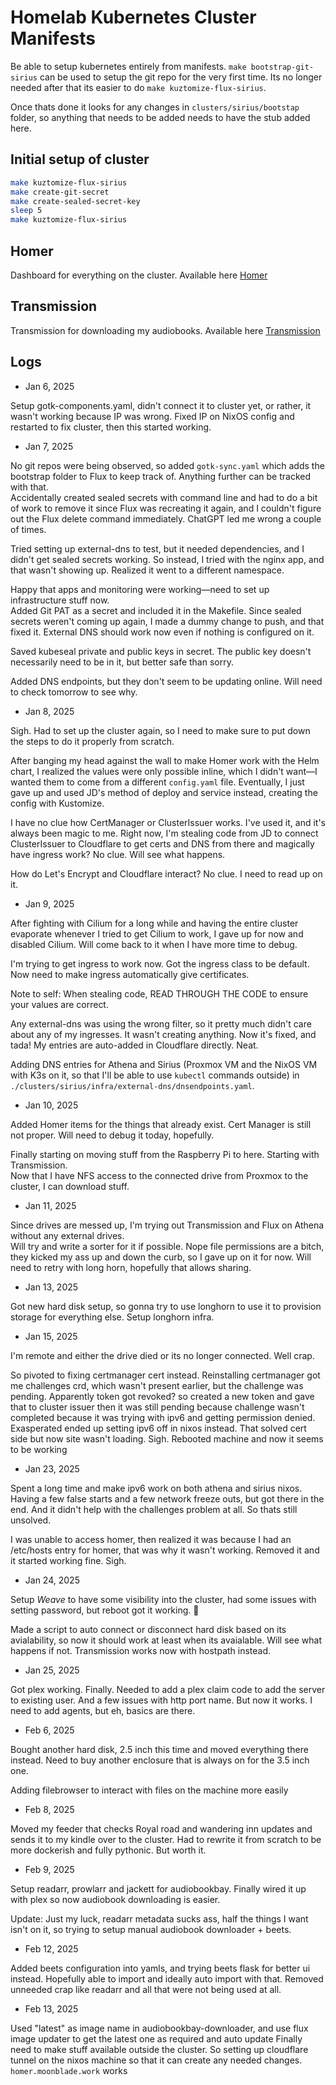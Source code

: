 # Homelab Kubernetes Cluster Manifests


Be able to setup kubernetes entirely from manifests.
`make bootstrap-git-sirius` can be used to setup the git repo for the very first time. Its no longer needed after that its easier to do `make kuztomize-flux-sirius`.

Once thats done it looks for any changes in `clusters/sirius/bootstap` folder, so anything that needs to be added needs to have the stub added here.

## Initial setup of cluster

```bash
make kuztomize-flux-sirius
make create-git-secret
make create-sealed-secret-key
sleep 5
make kuztomize-flux-sirius

```

## Homer

Dashboard for everything on the cluster. Available here [Homer](homer.sirius.moonblade.work)

## Transmission

Transmission for downloading my audiobooks. Available here [Transmission](transmission.sirius.moonblade.work)

## Logs

- Jan 6, 2025  

Setup gotk-components.yaml, didn't connect it to cluster yet, or rather, it wasn't working because IP was wrong. Fixed IP on NixOS config and restarted to fix cluster, then this started working.

- Jan 7, 2025  

No git repos were being observed, so added `gotk-sync.yaml` which adds the bootstrap folder to Flux to keep track of. Anything further can be tracked with that.  
Accidentally created sealed secrets with command line and had to do a bit of work to remove it since Flux was recreating it again, and I couldn't figure out the Flux delete command immediately. ChatGPT led me wrong a couple of times.  

Tried setting up external-dns to test, but it needed dependencies, and I didn't get sealed secrets working. So instead, I tried with the nginx app, and that wasn't showing up. Realized it went to a different namespace.  

Happy that apps and monitoring were working—need to set up infrastructure stuff now.  
Added Git PAT as a secret and included it in the Makefile. Since sealed secrets weren't coming up again, I made a dummy change to push, and that fixed it. External DNS should work now even if nothing is configured on it.  

Saved kubeseal private and public keys in secret. The public key doesn't necessarily need to be in it, but better safe than sorry.  

Added DNS endpoints, but they don't seem to be updating online. Will need to check tomorrow to see why.

- Jan 8, 2025  

Sigh. Had to set up the cluster again, so I need to make sure to put down the steps to do it properly from scratch.  

After banging my head against the wall to make Homer work with the Helm chart, I realized the values were only possible inline, which I didn't want—I wanted them to come from a different `config.yaml` file. Eventually, I just gave up and used JD's method of deploy and service instead, creating the config with Kustomize.  

I have no clue how CertManager or ClusterIssuer works. I've used it, and it's always been magic to me. Right now, I'm stealing code from JD to connect ClusterIssuer to Cloudflare to get certs and DNS from there and magically have ingress work? No clue. Will see what happens.  

How do Let's Encrypt and Cloudflare interact? No clue. I need to read up on it.

- Jan 9, 2025  

After fighting with Cilium for a long while and having the entire cluster evaporate whenever I tried to get Cilium to work, I gave up for now and disabled Cilium. Will come back to it when I have more time to debug.  

I'm trying to get ingress to work now. Got the ingress class to be default. Now need to make ingress automatically give certificates.  

Note to self: When stealing code, READ THROUGH THE CODE to ensure your values are correct.  

Any external-dns was using the wrong filter, so it pretty much didn't care about any of my ingresses. It wasn't creating anything. Now it's fixed, and tada! My entries are auto-added in Cloudflare directly. Neat.  

Adding DNS entries for Athena and Sirius (Proxmox VM and the NixOS VM with K3s on it, so that I'll be able to use `kubectl` commands outside) in `./clusters/sirius/infra/external-dns/dnsendpoints.yaml`.

- Jan 10, 2025  

Added Homer items for the things that already exist. Cert Manager is still not proper. Will need to debug it today, hopefully.  

Finally starting on moving stuff from the Raspberry Pi to here. Starting with Transmission.  
Now that I have NFS access to the connected drive from Proxmox to the cluster, I can download stuff.

- Jan 11, 2025  

Since drives are messed up, I'm trying out Transmission and Flux on Athena without any external drives.  
Will try and write a sorter for it if possible. Nope file permissions are a bitch, they kicked my ass up and down the curb, so I gave up on it for now.
Will need to retry with long horn, hopefully that allows sharing.

- Jan 13, 2025

Got new hard disk setup, so gonna try to use longhorn to use it to provision storage for everything else. Setup longhorn infra.

- Jan 15, 2025

I'm remote and either the drive died or its no longer connected. Well crap.

So pivoted to fixing certmanager cert instead. Reinstalling certmanager got me challenges crd, which wasn't present earlier, but the challenge was pending.
Apparently token got revoked? so created a new token and gave that to cluster issuer then it was still pending because challenge wasn't completed because it was trying with ipv6 and getting permission denied.
Exasperated ended up setting ipv6 off in nixos instead. That solved cert side but now site wasn't loading. Sigh.
Rebooted machine and now it seems to be working

- Jan 23, 2025

Spent a long time and make ipv6 work on both athena and sirius nixos. Having a few false starts and a few network freeze outs, but got there in the end. And it didn't help with the challenges problem at all. So thats still unsolved.

I was unable to access homer, then realized it was because I had an /etc/hosts entry for homer, that was why it wasn't working. Removed it and it started working fine. Sigh.

- Jan 24, 2025

Setup *Weave* to have some visibility into the cluster, had some issues with setting password, but reboot got it working. :shrug:

Made a script to auto connect or disconnect hard disk based on its avialability, so now it should work at least when its avaialable. Will see what happens if not. Transmission works now with hostpath instead.

- Jan 25, 2025

Got plex working. Finally. Needed to add a plex claim code to add the server to existing user. And a few issues with http port name.
But now it works. I need to add agents, but eh, basics are there.

- Feb 6, 2025

Bought another hard disk, 2.5 inch this time and moved everything there instead. Need to buy another enclosure that is always on for the 3.5 inch one.

Adding filebrowser to interact with files on the machine more easily

- Feb 8, 2025

Moved my feeder that checks Royal road and wandering inn updates and sends it to my kindle over to the cluster. Had to rewrite it from scratch to be more dockerish and fully pythonic. But worth it.

- Feb 9, 2025

Setup readarr, prowlarr and jackett for audiobookbay. Finally wired it up with plex so now audiobook downloading is easier.

Update: Just my luck, readarr metadata sucks ass, half the things I want isn't on it, so trying to setup manual audiobook downloader + beets.

- Feb 12, 2025

Added beets configuration into yamls, and trying beets flask for better ui instead. Hopefully able to import and ideally auto import with that.
Removed unneeded crap like readarr and all that were not being used at all.

- Feb 13, 2025

Used "latest" as image name in audiobookbay-downloader, and use flux image updater to get the latest one as required and auto update
Finally need to make stuff available outside the cluster. So setting up cloudflare tunnel on the nixos machine so that it can create any needed changes. `homer.moonblade.work` works

